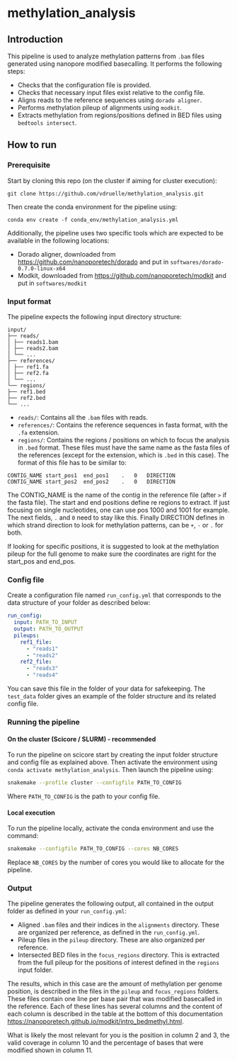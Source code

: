 # methylation_analysis

## Introduction
This pipeline is used to analyze methylation patterns from `.bam` files generated using nanopore modified basecalling. It performs the following steps:
- Checks that the configuration file is provided.
- Checks that necessary input files exist relative to the config file.
- Aligns reads to the reference sequences using `dorado aligner`.
- Performs methylation pileup of alignments using `modkit`.
- Extracts methylation from regions/positions defined in BED files using `bedtools intersect`.

## How to run
### Prerequisite
Start by cloning this repo (on the cluster if aiming for cluster execution):
```
git clone https://github.com/vdruelle/methylation_analysis.git
```

Then create the conda environment for the pipeline using:
```
conda env create -f conda_env/methylation_analysis.yml
```

Additionally, the pipeline uses two specific tools which are expected to be available in the following locations:
- Dorado aligner, downloaded from https://github.com/nanoporetech/dorado and put in `softwares/dorado-0.7.0-linux-x64`
- Modkit, downloaded from https://github.com/nanoporetech/modkit and put in `softwares/modkit`

### Input format
The pipeline expects the following input directory structure:
```
input/
├── reads/
│ ├── reads1.bam
│ ├── reads2.bam
│ └── ...
├── references/
│ ├── ref1.fa
│ ├── ref2.fa
│ └── ...
└── regions/
├── ref1.bed
├── ref2.bed
└── ...
```
- `reads/`: Contains all the `.bam` files with reads.
- `references/`: Contains the reference sequences in fasta format, with the `.fa` extension.
- `regions/`: Contains the regions / positions on which to focus the analysis in `.bed` format. These files must have the same name as the fasta files of the references (except for the extension, which is `.bed` in this case). The format of this file has to be similar to:

```
CONTIG_NAME	start_pos1	end_pos1	.	0	DIRECTION
CONTIG_NAME	start_pos2	end_pos2	.	0	DIRECTION
```

The CONTIG_NAME is the name of the contig in the reference file (after `>` if the fasta file). The start and end positions define re regions to extract. If just focusing on single nucleotides, one can use pos 1000 and 1001 for example. The next fields, `.` and `0` need to stay like this. Finally DIRECTION defines in which strand direction to look for methylation patterns, can be `+`, `-` or `.` for both.

If looking for specific positions, it is suggested to look at the methylation pileup for the full genome to make sure the coordinates are right for the start_pos and end_pos.

### Config file
Create a configuration file named `run_config.yml` that corresponds to the data structure of your folder as described below:
```yaml
run_config:
  input: PATH_TO_INPUT
  output: PATH_TO_OUTPUT
  pileups:
    ref1_file:
      - "reads1"
      - "reads2"
    ref2_file:
      - "reads3"
      - "reads4"
```
You can save this file in the folder of your data for safekeeping. The `test_data` folder gives an example of the folder structure and its related config file.

### Running the pipeline
#### On the cluster (Scicore / SLURM) - recommended
To run the pipeline on scicore start by creating the input folder structure and config file as explained above. Then activate the environment using `conda activate methylation_analysis`. Then launch the pipeline using:
```bash
snakemake --profile cluster --configfile PATH_TO_CONFIG
```
Where `PATH_TO_CONFIG` is the path to your config file.

#### Local execution
To run the pipeline locally, activate the conda environment and use the command:
```bash
snakemake --configfile PATH_TO_CONFIG --cores NB_CORES
```
Replace `NB_CORES` by the number of cores you would like to allocate for the pipeline.

### Output
The pipeline generates the following output, all contained in the output folder as defined in your `run_config.yml`:

- Aligned `.bam` files and their indices in the `alignments` directory. These are organized per reference, as defined in the `run_config.yml`.
- Pileup files in the `pileup` directory. These are also organized per reference.
- Intersected BED files in the `focus_regions` directory. This is extracted from the full pileup for the positions of interest defined in the `regions` input folder.

The results, which in this case are the amount of methylation per genome position, is described in the files in the `pileup` and `focus_regions` folders. These files contain one line per base pair that was modified basecalled in the reference. Each of these lines has several columns and the content of each column is described in the table at the bottom of this documentation https://nanoporetech.github.io/modkit/intro_bedmethyl.html.

What is likely the most relevant for you is the position in column 2 and 3, the valid coverage in column 10 and the percentage of bases that were modified shown in column 11.